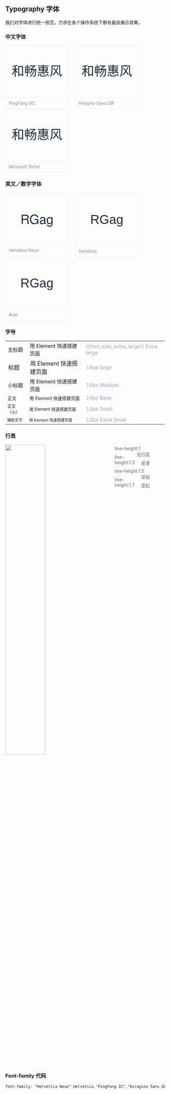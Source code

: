 <script>
  import bus from '../../bus';
  const varMap = [
    '$--font-size-extra-large',
  ];
  export default {
    created() {
      bus.$on('user-theme-config-update', this.setGlobal);
    },
    mounted() {
      this.setGlobal();
    },
    methods: {
      tintColor(color, tint) {
        return tintColor(color, tint);
      },
      setGlobal() {
        if (window.userThemeConfig) {
          this.global = window.userThemeConfig.global;
        }
      }
    },
    data() {
      return {
        global: {},
        'font_size_extra_large': '20px',
      }
    },
    watch: {
      global: {
        handler(value) {
          Object.keys(value).forEach((v) => {
            if (varMap.indexOf(v) > -1) {
              this[v.replace('$--', '').replace(/-/g, '_')] = value[v]
            }
          });
        }
      }
    },
  }
</script>
<style>
  .demo-typo-box {
    height: 200px;
    width: 200px;
    position: relative;
    border: 1px solid #eaeefb;
    font-size: 40px;
    color: #1f2d3d;
    text-align: center;
    line-height: 162px;
    padding-bottom: 36px;
    box-sizing: border-box;
    display: inline-block;
    margin-right: 17px;
    border-radius: 4px;

    .name {
      position: absolute;
      bottom: 0;
      width: 100%;
      height: 35px;
      border-top: 1px solid #eaeefb;
      font-size: 14px;
      color: #8492a6;
      line-height: 35px;
      text-align: left;
      text-indent: 10px;
      font-family: 'Helvetica Neue';
    }
  }
  .demo-typo-size {
    .h2 {
      font-size: 18px;
    }
    .h3 {
      font-size: 16px;
    }
    .text-regular {
      font-size: 14px;
    }
    .text-small {
      font-size: 13px;
    }
    .text-smaller {
      font-size: 12px;
    }
    .color-dark-light {
      color: #99a9bf;
    }
  }
  .typo-PingFang {
    font-family: 'PingFang SC';
  }
  .typo-Hiragino {
    font-family: 'Hiragino Sans GB';
  }
  .typo-Microsoft {
    font-family: 'Microsoft YaHei';
  }
  /* 英文 */
  .typo-Helvetica-Neue {
    font-family: 'Helvetica Neue';
  }
  .typo-Helvetica {
    font-family: 'Helvetica';
  }
  .typo-Arial {
    font-family: 'Arial';
  }

  .lineH-left {
    display: inline-block;
    width: 50%;
  }
  .lineH-right {
    width: 30%;
    display: inline-block;
    list-style: none;
    padding: 3px 0 0 90px;
    margin: 0;
    vertical-align: top;
  }
  .lineH-right li{
    font-size: 14px;
    color: #666;
    padding-bottom: 10px;
  }
  .lineH-right li span{
    float: right;
    padding-right: 40px;
  }
</style>

## Typography 字体

我们对字体进行统一规范，力求在各个操作系统下都有最佳展示效果。

### 中文字体

<div class="demo-typo-box typo-PingFang">
  和畅惠风
  <div class="name">PingFang SC</div>
</div>
<div class="demo-typo-box typo-Hiragino">
  和畅惠风
  <div class="name">Hiragino Sans GB</div>
</div>
<div class="demo-typo-box typo-Microsoft">
  和畅惠风
  <div class="name">Microsoft YaHei</div>
</div>

### 英文／数字字体

<div class="demo-typo-box typo-Helvetica-neue">
  RGag
  <div class="name">Helvetica Neue</div>
</div>
<div class="demo-typo-box typo-Helvetica">
  RGag
  <div class="name">Helvetica</div>
</div>
<div class="demo-typo-box typo-Arial">
  RGag
  <div class="name">Arial</div>
</div>

### 字号

<table class="demo-typo-size">
  <tbody>
    <tr
    :style="{ fontSize: font_size_extra_large }"
    >
      <td>主标题</td>
      <td>用 Element 快速搭建页面</td>
      <td class="color-dark-light">{{font_size_extra_large}} Extra large</td>
    </tr>
    <tr>
      <td class="h2">标题</td>
      <td class="h2">用 Element 快速搭建页面</td>
      <td class="color-dark-light">18px large</td>
    </tr>
    <tr>
      <td class="h3">小标题</td>
      <td class="h3">用 Element 快速搭建页面</td>
      <td class="color-dark-light">16px Medium</td>
    </tr>
    <tr>
      <td class="text-regular">正文</td>
      <td class="text-regular">用 Element 快速搭建页面</td>
      <td class="color-dark-light">14px Base</td>
    </tr>
    <tr>
      <td class="text-small">正文（小）</td>
      <td class="text-small">用 Element 快速搭建页面</td>
      <td class="color-dark-light">13px Small</td>
    </tr>
    <tr>
      <td class="text-smaller">辅助文字</td>
      <td class="text-smaller">用 Element 快速搭建页面</td>
      <td class="color-dark-light">12px Extra Small</td>
    </tr>
  </tbody>
</table>

### 行高

<div>
<img class="lineH-left" src="~examples/assets/images/typography.png" />
<ul class="lineH-right">
<li>line-height:1 <span>无行高</span></li>
<li>line-height:1.3 <span>紧凑</span></li>
<li>line-height:1.5 <span>常规</span></li>
<li>line-height:1.7 <span>宽松</span></li>
</ul>
</div>

### Font-family 代码

```css
font-family: "Helvetica Neue",Helvetica,"PingFang SC","Hiragino Sans GB","Microsoft YaHei","微软雅黑",Arial,sans-serif;
```
